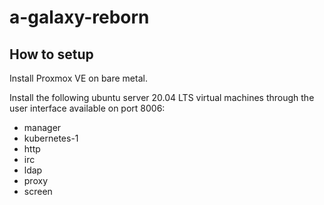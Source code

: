 # a-galaxy-reborn

## How to setup

Install Proxmox VE on bare metal.

Install the following ubuntu server 20.04 LTS virtual machines through the user interface available on port 8006:

- manager
- kubernetes-1
- http
- irc
- ldap
- proxy
- screen
